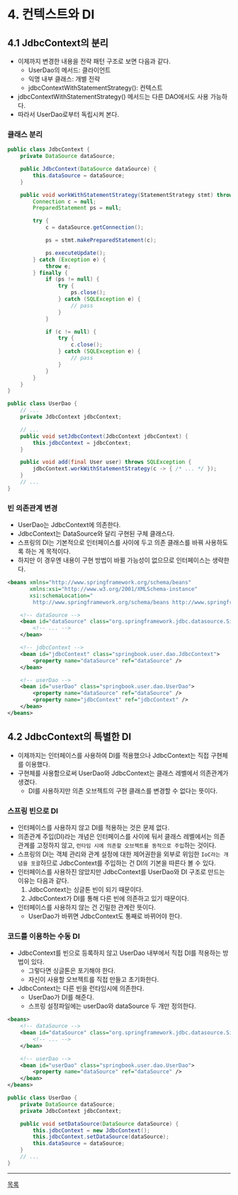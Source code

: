 # 4. 컨텍스트와 DI

## 4.1 JdbcContext의 분리

- 이제까지 변경한 내용을 전략 패턴 구조로 보면 다음과 같다.
    - UserDao의 메서드: 클라이언트
    - 익명 내부 클래스: 개별 전략
    - jdbcContextWithStatementStrategy(): 컨텍스트
- jdbcContextWithStatementStrategy() 메서드는 다른 DAO에서도 사용 가능하다.
- 따라서 UserDao로부터 독립시켜 본다.

### 클래스 분리

```java
public class JdbcContext {
    private DataSource dataSource;

    public JdbcContext(DataSource dataSource) {
        this.dataSource = dataSource;
    }

    public void workWithStatementStrategy(StatementStrategy stmt) throws SQLException {
        Connection c = null;
        PreparedStatement ps = null;

        try {
            c = dataSource.getConnection();

            ps = stmt.makePreparedStatement(c);

            ps.executeUpdate();
        } catch (Exception e) {
            throw e;
        } finally {
            if (ps != null) {
                try {
                    ps.close();
                } catch (SQLException e) {
                    // pass
                }
            }

            if (c != null) {
                try {
                    c.close();
                } catch (SQLException e) {
                    // pass
                }
            }
        }
    }
}
```

```java
public class UserDao {
    // ...
    private JdbcContext jdbcContext;

    // ...
    public void setJdbcContext(JdbcContext jdbcContext) {
        this.jdbcContext = jdbcContext;
    }

    public void add(final User user) throws SQLException {
        jdbcContext.workWithStatementStrategy(c -> { /* ... */ });
    }
    // ...
}
```

### 빈 의존관계 변경

- UserDao는 JdbcContext에 의존한다.
- JdbcContext는 DataSource와 달리 구현된 구체 클래스다.
- 스프링의 DI는 기본적으로 인터페이스를 사이에 두고 의존 클래스를 바꿔 사용하도록 하는 게 목적이다.
- 하지만 이 경우엔 내용이 구현 방법이 바뀔 가능성이 없으므로 인터페이스는 생략한다.

```xml
<beans xmlns="http://www.springframework.org/schema/beans"
       xmlns:xsi="http://www.w3.org/2001/XMLSchema-instance"
       xsi:schemaLocation="
        http://www.springframework.org/schema/beans http://www.springframework.org/schema/beans/spring-beans.xsd">

    <!-- dataSource -->
    <bean id="dataSource" class="org.springframework.jdbc.datasource.SimpleDriverDataSource">
        <!-- ... -->
    </bean>

    <!-- jdbcContext -->
    <bean id="jdbcContext" class="springbook.user.dao.JdbcContext">
        <property name="dataSource" ref="dataSource" />
    </bean>

    <!-- userDao -->
    <bean id="userDao" class="springbook.user.dao.UserDao">
        <property name="dataSource" ref="dataSource" />
        <property name="jdbcContext" ref="jdbcContext" />
    </bean>
</beans>
```

## 4.2 JdbcContext의 특별한 DI

- 이제까지는 인터페이스를 사용하여 DI를 적용했으나 JdbcContext는 직접 구현체를 이용했다.
- 구현체를 사용함으로써 UserDao와 JdbcContext는 클래스 레벨에서 의존관계가 생겼다.
    - DI를 사용하지만 의존 오브젝트의 구현 클래스를 변경할 수 없다는 뜻이다.
    
### 스프링 빈으로 DI

- 인터페이스를 사용하지 않고 DI를 적용하는 것은 문제 없다.
- 의존관계 주입(DI)라는 개념은 인터페이스를 사이에 둬서 클래스 레벨에서는 의존관계를 고정하지 않고, `런타임 시에 의존할 오브젝트를 동적으로 주입`하는 것이다.
- 스프링의 DI는 객체 관리와 관계 설정에 대한 제어권한을 외부로 위임한 `IoC라는 개념을 포괄`하므로 JdbcContext를 주입하는 건 DI의 기본을 따른다 볼 수 있다.
- 인터페이스를 사용하진 않았지만 JdbcContext를 UserDao와 DI 구조로 만드는 이유는 다음과 같다.
    1. JdbcContext는 싱글톤 빈이 되기 때문이다.
    2. JdbcContext가 DI를 통해 다른 빈에 의존하고 있기 때문이다.
- 인터페이스를 사용하지 않는 건 긴밀한 관계란 뜻이다.
    - UserDao가 바뀌면 JdbcContext도 통째로 바뀌어야 한다.
    
### 코드를 이용하는 수동 DI

- JdbcContext를 빈으로 등록하지 않고 UserDao 내부에서 직접 DI를 적용하는 방법이 있다.
    - 그렇다면 싱글톤은 포기해야 한다.
    - 자신이 사용할 오브젝트를 직접 만들고 초기화한다.
- JdbcContext는 다른 빈을 런타임시에 의존한다.
    - UserDao가 DI를 해준다.
    - 스프링 설정파일에는 userDao와 dataSource 두 개만 정의한다.
    
```xml
<beans>
    <!-- dataSource -->
    <bean id="dataSource" class="org.springframework.jdbc.datasource.SimpleDriverDataSource">
        <!-- ... -->
    </bean>

    <!-- userDao -->
    <bean id="userDao" class="springbook.user.dao.UserDao">
        <property name="dataSource" ref="dataSource" />
    </bean>
</beans>
```

```java
public class UserDao {
    private DataSource dataSource;
    private JdbcContext jdbcContext;

    public void setDataSource(DataSource dataSource) {
        this.jdbcContext = new JdbcContext();
        this.jdbcContext.setDataSource(dataSource);
        this.dataSource = dataSource;
    }
    // ...
}
```

---
[목록](./index.md)
